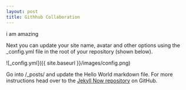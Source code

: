 ```yaml
---
layout: post
title: Githhub Collaboration 
---
```


i am amazing

Next you can update your site name, avatar and other options using the _config.yml file in the root of your repository (shown below).

![_config.yml]({{ site.baseurl }}/images/config.png)

 Go into /_posts/ and update the Hello World markdown file. For more instructions head over to the [Jekyll Now repository](https://github.com/barryclark/jekyll-now) on GitHub.


